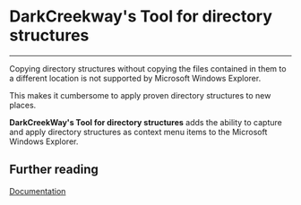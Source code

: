 # DarkCreekway's Tool for directory structures

---

Copying directory structures without copying the files contained in them to a
different location is not supported by Microsoft Windows Explorer.

This makes it cumbersome to apply proven directory structures to new places.

**DarkCreekWay's Tool for directory structures** adds the ability to capture and 
apply directory structures as context menu items to the Microsoft Windows Explorer.

## Further reading

[Documentation](https://github.com/DarkCreekWay/DirectoryStructures/wiki/DarkCreekWay's-Tool-for-directory-structures)
